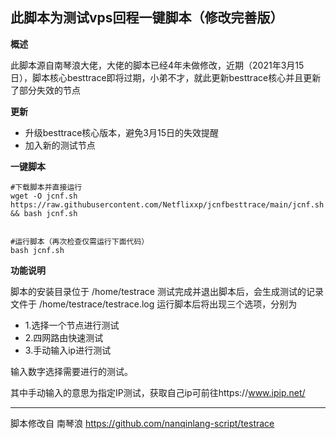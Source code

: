 此脚本为测试vps回程一键脚本（修改完善版）
---------------
**概述**

此脚本源自南琴浪大佬，大佬的脚本已经4年未做修改，近期（2021年3月15日），脚本核心besttrace即将过期，小弟不才，就此更新besttrace核心并且更新了部分失效的节点

**更新**

 - 升级besttrace核心版本，避免3月15日的失效提醒
 - 加入新的测试节点
 
 **一键脚本**
 
    #下载脚本并直接运行
    wget -O jcnf.sh https://raw.githubusercontent.com/Netflixxp/jcnfbesttrace/main/jcnf.sh && bash jcnf.sh
    

    #运行脚本（再次检查仅需运行下面代码）
    bash jcnf.sh
    
**功能说明**

脚本的安装目录位于 /home/testrace
测试完成并退出脚本后，会生成测试的记录文件于 /home/testrace/testrace.log
运行脚本后将出现三个选项，分别为

- 1.选择一个节点进行测试
- 2.四网路由快速测试
- 3.手动输入ip进行测试

输入数字选择需要进行的测试。

其中手动输入的意思为指定IP测试，获取自己ip可前往https://www.ipip.net/


----------


脚本修改自 南琴浪 https://github.com/nanqinlang-script/testrace
